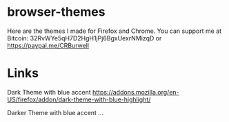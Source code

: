 # browser-themes
Here are the themes I made for Firefox and Chrome. You can support me at Bitcoin: 32RvWYe5qH7D2HgH1jPj6BgxUexrNMizqD or https://paypal.me/CRBurwell

# Links
Dark Theme with blue accent
https://addons.mozilla.org/en-US/firefox/addon/dark-theme-with-blue-highlight/

Darker Theme with blue accent
...
